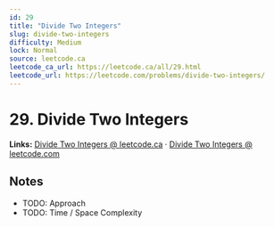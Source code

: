 ```yaml
--- 
id: 29
title: "Divide Two Integers"
slug: divide-two-integers
difficulty: Medium
lock: Normal
source: leetcode.ca
leetcode_ca_url: https://leetcode.ca/all/29.html
leetcode_url: https://leetcode.com/problems/divide-two-integers/
---
```


# 29. Divide Two Integers

**Links:** [Divide Two Integers @ leetcode.ca](https://leetcode.ca/all/29.html) · [Divide Two Integers @ leetcode.com](https://leetcode.com/problems/divide-two-integers/)

## Notes
- TODO: Approach
- TODO: Time / Space Complexity
